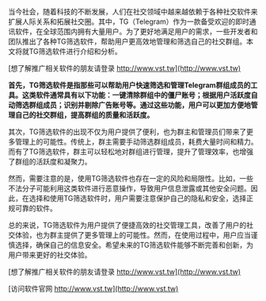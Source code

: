 当今社会，随着科技的不断发展，人们在社交领域中越来越依赖于各种社交软件来扩展人际关系和拓展社交圈。其中，TG（Telegram）作为一款备受欢迎的即时通讯软件，在全球范围内拥有大量用户。为了更好地满足用户的需求，一些开发者和团队推出了各种TG筛选软件，帮助用户更高效地管理和筛选自己的社交群组。本文将就TG筛选软件进行介绍和分析。

[想了解推广相关软件的朋友请登录 http://www.vst.tw](http://www.vst.tw)

**首先，TG筛选软件是指那些可以帮助用户快速筛选和管理Telegram群组成员的工具。这类软件通常具有以下功能：一键清除群组中的僵尸账号；根据用户活跃度自动筛选群组成员；识别并剔除广告账号等。通过这些功能，用户可以更加方便地管理自己的社交群组，提高群组的质量和活跃度。**

其次，TG筛选软件的出现不仅为用户提供了便利，也为群主和管理员们带来了更多管理上的可能性。传统上，群主需要手动筛选群组成员，耗费大量时间和精力。而有了TG筛选软件，群主可以轻松地对群组进行管理，提升了管理效率，也增强了群组的活跃度和凝聚力。

然而，需要注意的是，使用TG筛选软件也存在一定的风险和局限性。比如，一些不法分子可能利用这类软件进行恶意操作，导致用户信息泄露或其他安全问题。因此，在选择和使用TG筛选软件时，用户需要注意保护自己的隐私和安全，选择正规可靠的软件。

总的来说，TG筛选软件为用户提供了便捷高效的社交管理工具，改善了用户的社交体验，也为群主提供了更多管理上的可能性。然而，在使用过程中，用户应当谨慎选择，确保自己的信息安全。希望未来的TG筛选软件能够不断完善和创新，为用户带来更好的社交体验。

[想了解推广相关软件的朋友请登录 http://www.vst.tw](http://www.vst.tw)


[访问软件官网 http://www.vst.tw](http://www.vst.tw)
